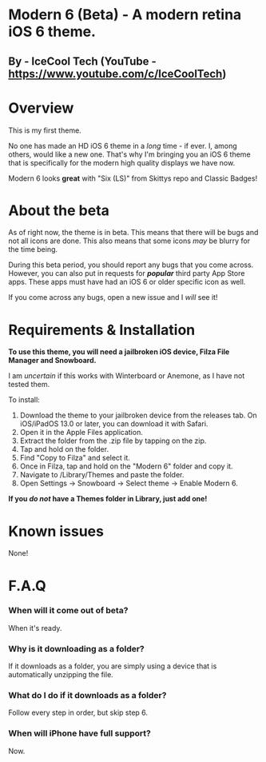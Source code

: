 # Modern 6 (Beta) - A modern retina iOS 6 theme.

## By - IceCool Tech (YouTube - https://www.youtube.com/c/IceCoolTech)


# Overview

This is my first theme.

No one has made an HD iOS 6 theme in a *long* time - if ever. I, among others, would like a new one. That's why I'm bringing you an iOS 6 theme that is specifically for the modern high quality displays we have now. 

Modern 6 looks **great** with "Six (LS)" from Skittys repo and Classic Badges!

# About the beta

As of right now, the theme is in beta. This means that there will be bugs and not all icons are done. This also means that some icons *may* be blurry for the time being. 

During this beta period, you should report any bugs that you come across. However, you can also put in requests for ***popular*** third party App Store apps. These apps must have had an iOS 6 or older specific icon as well.

If you come across any bugs, open a new issue and I *will* see it!

# Requirements & Installation 

**To use this theme, you will need a jailbroken iOS device, Filza File Manager and Snowboard.**

I am *uncertain* if this works with Winterboard or Anemone, as I have not tested them.

To install: 

1) Download the theme to your jailbroken device from the releases tab. On iOS/iPadOS 13.0 or later, you can download it with Safari.
2) Open it in the Apple Files application. 
3) Extract the folder from the .zip file by tapping on the zip.
4) Tap and hold on the folder.
5) Find "Copy to Filza" and select it. 
6) Once in Filza, tap and hold on the "Modern 6" folder and copy it.
7) Navigate to /Library/Themes and paste the folder.
8) Open Settings -> Snowboard -> Select theme -> Enable Modern 6.

**If you *do not* have a Themes folder in Library, just add one!**

# Known issues

None!

# F.A.Q

### When will it come out of beta?

When it's ready.

### Why is it downloading as a folder?

If it downloads as a folder, you are simply using a device that is automatically unzipping the file.

### What do I do if it downloads as a folder?

Follow every step in order, but skip step 6. 

### When will iPhone have full support?

Now.
 


